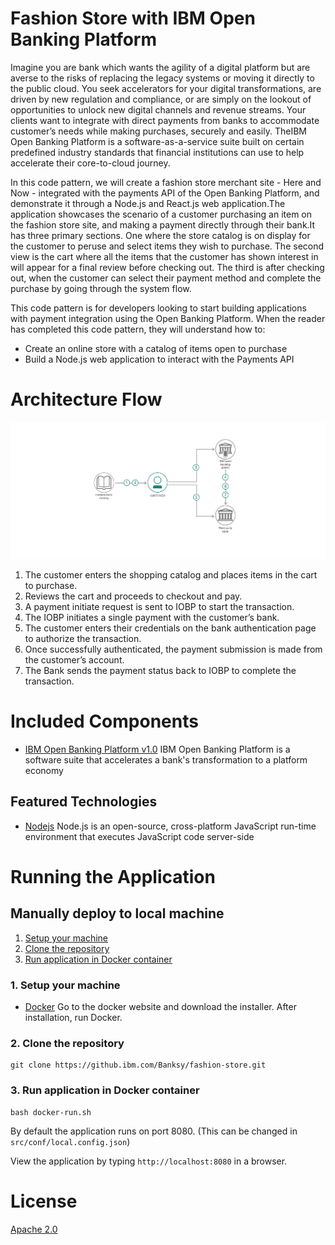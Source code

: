 # Fashion Store with IBM Open Banking Platform
Imagine you are bank which wants the agility of a digital platform but are averse to the risks of replacing the legacy systems or moving it directly to the public cloud. You seek accelerators for your digital transformations, are driven by new regulation and compliance, or are simply on the lookout of opportunities to unlock new digital channels and revenue streams. Your clients want to integrate with direct payments from banks to accommodate customer’s needs while making purchases, securely and easily. TheIBM Open Banking Platform is a software-as-a-service suite built on certain predefined 
industry standards that financial institutions can use to help accelerate their core-to-cloud journey.

In this code pattern, we will create a fashion store merchant site - Here and Now - integrated with the payments API of the Open Banking Platform, and demonstrate it through a Node.js and React.js web application.The application showcases the scenario of a customer purchasing an item on the fashion store site, and making a payment directly through their bank.It has three primary sections. One where the store catalog is on display for the customer to peruse and select items they wish to purchase. The second view is the cart where all the items that the customer has shown interest in will appear for a final review before checking out. The third is after checking out, when the customer can select their payment method and complete the purchase by going through the system flow.

This code pattern is for developers looking to start building applications with payment integration using the Open Banking Platform. When the reader has completed this code pattern, they will understand how to:
* Create an online store with a catalog of items open to purchase
* Build a Node.js web application to interact with the Payments API

# Architecture Flow
![Architecture Flow](docs/doc-images/arch-flow.png?raw=true)

1. The customer enters the shopping catalog and places items in the cart to purchase.
2. Reviews the cart and proceeds to checkout and pay.
3. A payment initiate request is sent to IOBP to start the transaction.
4. The IOBP initiates a single payment with the customer’s bank.
5. The customer enters their credentials on the bank authentication page to authorize the transaction.
6. Once successfully authenticated, the payment submission is made from the customer’s account.
7. The Bank sends the payment status back to IOBP to complete the transaction.

# Included Components
* [IBM Open Banking Platform v1.0](https://console.bluemix.net/docs/services/open-banking-platform/index.html#getting-started-with-ibm-open-banking-platform) IBM Open Banking Platform is a software suite that accelerates a bank's transformation to a platform economy

## Featured Technologies
* [Nodejs](https://www.python.org/) Node.js is an open-source, cross-platform JavaScript run-time environment that executes JavaScript code server-side

# Running the Application
## Manually deploy to local machine
1. [Setup your machine](#1-setup-your-machine)
2. [Clone the repository](#2-clone-the-repository)
3. [Run application in Docker container](#3-run-application-in-docker-container)

### 1. Setup your machine
- [Docker](https://www.docker.com/)
	Go to the docker website and download the installer. After installation, run Docker.

### 2. Clone the repository

```
git clone https://github.ibm.com/Banksy/fashion-store.git
```

### 3. Run application in Docker container

```
bash docker-run.sh
```
By default the application runs on port 8080. (This can be changed in `src/conf/local.config.json`)

View the application by typing `http://localhost:8080` in a browser.

# License
[Apache 2.0](LICENSE)
